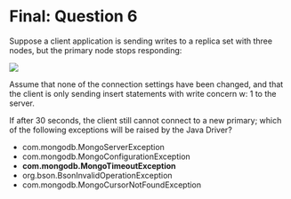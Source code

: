 # Final: Question 6

Suppose a client application is sending writes to a replica set with three nodes, but the primary node stops responding:

![](https://s3.amazonaws.com/edu-static.mongodb.com/lessons/M220/notebook_assets/replica_set_primary_down.png)

Assume that none of the connection settings have been changed, and that the client is only sending insert statements with write concern w: 1 to the server.

If after 30 seconds, the client still cannot connect to a new primary; which of the following exceptions will be raised by the Java Driver?



- com.mongodb.MongoServerException
- com.mongodb.MongoConfigurationException
- **com.mongodb.MongoTimeoutException**
- org.bson.BsonInvalidOperationException
- com.mongodb.MongoCursorNotFoundException
